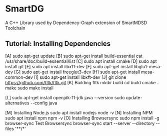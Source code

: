 # SmartDG
A C++ Library used by Dependency-Graph extension of SmartMDSD Toolchain
## Tutorial: Installing Dependencies


[A] sudo apt-get update
[B] sudo apt-get install build-essential
cat /usr/share/doc/build-essential/list
[C] sudo apt install cmake
[D] sudo apt install git
[E] sudo apt install libx11-dev
[F] sudo apt-get install libglu1-mesa-dev
[G] sudo apt-get install freeglut3-dev
[H] sudo apt-get install mesa-common-dev
[I] sudo apt-get install libxft-dev
[J] git clone https://github.com/fltk/fltk.git
[K] Building fltk
mkdir build
cd build
cmake ..
make
sudo make install

[L] sudo apt-get install openjdk-11-jdk
java --version
sudo update-alternatives --config java

[M] Installing Node.js
sudo apt install nodejs
node -v
[N] Installing NPM
sudo apt install npm
npm -v
[O] Installing Browsersync
sudo npm install -g browser-sync
Test Browsersync
browser-sync start --server --directory --files '**/*' 
